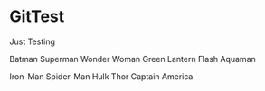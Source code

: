 # GitTest
Just Testing

Batman
Superman
Wonder Woman
Green Lantern
Flash
Aquaman


Iron-Man Spider-Man Hulk Thor Captain America 
